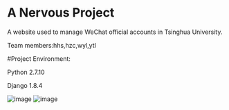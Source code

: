 # A Nervous Project

A website used to manage WeChat official accounts in Tsinghua University.

Team members:hhs,hzc,wyl,ytl


#Project Environment:

Python 2.7.10

Django 1.8.4

![image](http://www.baidu.com/img/bd_logo1.png)
![image](http://stash.secoder.net/users/ytl/repos/nervous/browse/imgs/wechat.jpg?at=218a00e769bc12609478a254ef8d59f997a02f7d&raw)
